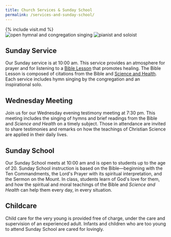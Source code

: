```yaml
---
title: Church Services & Sunday School
permalink: /services-and-sunday-school/
---
```


<div class="content-and-sidebar">

<aside markdown="1">
{% include visit.md %}
</aside>

<section markdown="1">

<aside class="carousel">
  <img alt="open hymnal and congregation singing" data-lazy="/media/hymn293.jpg">
  <img alt="pianist and soloist" data-lazy="/media/musicians.jpg">
  <img alt="" data-lazy="/media/ss-readings-1.jpg">
  <img alt="" data-lazy="/media/ss-christmas-1.jpg">
  <img alt="" data-lazy="/media/ss-readings-2.jpg">
  <img alt="" data-lazy="/media/ss-christmas-2.jpg">
</aside>

## Sunday Service

Our Sunday service is at <time datetime="10:00">10:00 am</time>.  This service
provides an atmosphere for prayer and for listening to a
<a href="https://www.christianscience.com/publications-and-activities/bible-lessons" rel="external" target="_blank">Bible Lesson</a>
that promotes healing.  The Bible Lesson is composed of citations from the Bible and
<a href="https://www.christianscience.com/the-christian-science-pastor/science-and-health" rel="external" target="_blank">Science and Health</a>.
Each service includes hymn singing by the congregation and an inspirational solo.

## Wednesday Meeting

Join us for our Wednesday evening testimony meeting at <time
datetime="19:30">7:30 pm</time>. This meeting includes the singing of hymns and
brief readings from the Bible and *Science and Health* on a timely subject. Those
in attendance are invited to share testimonies and remarks on how the teachings
of Christian Science are applied in their daily lives.

## Sunday School

Our Sunday School meets at <time datetime="10:00">10:00 am</time> and is open to
students up to the age of 20. Sunday School instruction is based on the
Bible—beginning with the Ten Commandments, the Lord's Prayer with its spiritual
interpretation, and the Sermon on the Mount.  In class, students learn of God's
love for them, and how the spiritual and moral teachings of the Bible and
*Science and Health* can help them every day, in every situation.

## Childcare

Child care for the very young is provided free of charge, under the care and
supervision of an experienced adult. Infants and children who are too young to
attend Sunday School are cared for lovingly.

</section>

</div>
